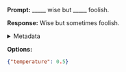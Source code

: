 **Prompt:**
_____ wise but _____ foolish.

**Response:**
Wise but sometimes foolish.

<details><summary>Metadata</summary>

- Duration: 572 ms
- Datetime: 2023-09-02T22:21:08.668619
- Model: gpt-3.5-turbo-0613

</details>

**Options:**
```json
{"temperature": 0.5}
```

